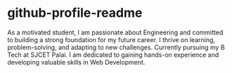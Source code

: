 # github-profile-readme
As a motivated student, I am passionate about Engineering and committed to building a strong foundation for my future career. I thrive on learning, problem-solving, and adapting to new challenges. Currently pursuing my B Tech at SJCET Palai. I am dedicated to gaining hands-on experience and developing valuable skills in Web Development.
